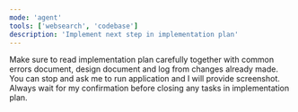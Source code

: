 ```yaml
---
mode: 'agent'
tools: ['websearch', 'codebase']
description: 'Implement next step in implementation plan'
---
```

Make sure to read implementation plan carefully together with common errors document, design document and log from changes already made. You can stop and ask me to run application and I will provide screenshot. Always wait for my confirmation before closing any tasks in implementation plan.